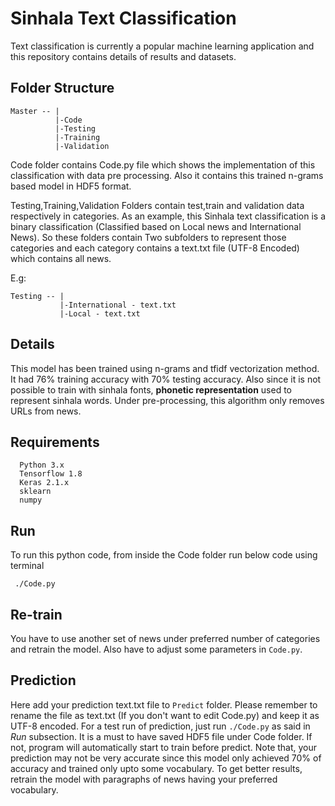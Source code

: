 # Sinhala Text Classification

Text classification is currently a popular machine learning application and this repository contains details of results and datasets.


 ## Folder Structure
 
    Master -- |
              |-Code 
              |-Testing
              |-Training
              |-Validation
           
Code folder contains Code.py file which shows the implementation of this classification with data pre processing. Also it contains this trained n-grams based model in HDF5 format. 

Testing,Training,Validation Folders contain test,train and validation data respectively in categories. As an example, this Sinhala text classification is a binary classification (Classified based on Local news and International News). So these folders contain Two subfolders to represent those categories and each category contains a text.txt file (UTF-8 Encoded) which contains all news.

E.g:

    Testing -- |
               |-International - text.txt
               |-Local - text.txt
               
  ## Details 

This model has been trained using n-grams and tfidf vectorization method. It had 76% training accuracy with 70% testing accuracy. Also since it is not possible to train with sinhala fonts, **phonetic representation** used to represent sinhala words.
Under pre-processing, this algorithm only removes URLs from news.

  ## Requirements
  
      Python 3.x
      Tensorflow 1.8
      Keras 2.1.x
      sklearn
      numpy
  
  ## Run 
  
  To run this python code, from inside the Code folder run below code using terminal
 
     ./Code.py
     
  ## Re-train     
 
 You have to use another set of news under preferred number of categories and retrain the model. Also have to adjust some parameters in `Code.py`.

  ## Prediction

Here add your prediction text.txt file to `Predict` folder. Please remember to rename the file as text.txt (If you don't want to edit Code.py) and keep it as UTF-8 encoded.
For a test run of prediction, just run  `./Code.py` as said in *Run* subsection.
It is a must to have saved HDF5 file under Code folder. If not, program will automatically start to train before predict.
Note that, your prediction may not be very accurate since this model only achieved 70% of accuracy and trained only upto some vocabulary. To get better results, retrain the model with paragraphs of news having your preferred vocabulary.